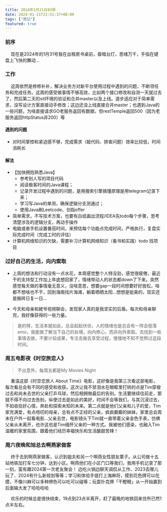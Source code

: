 ```yaml
---
title: 2024年1月21日03周
date: 2024-01-21T22:51:37+08:00
tags: ["周记"]
featured: true
---
```


### 前序

&ensp;&ensp; 现在是2024年的1月31号我在出租房书桌前，昏暗台灯，思绪万千，手指在键盘上飞快的舞动...


### 工作

&ensp;&ensp; 这周依然是修修补补，解决业务方对新平台使用过程中遇到的问题，不断领任务和完成任务。这周的感受做事情不够高效，比如两个接口修改和自测一天就过去了，然后第二天的sit环境的验证和合并master以及上线。逐步适应对于简单需求，没写设计方案直接动手修改；这边还没上线直接合并master；也遇到Java的一些问题，为啥直接请求GO老服务返回有数据，但restTemple返回500（因为老服务返回httpStatus非200）等


#### 遇到的问题

- 对时间掌控和紧迫感不够，完成需求（敲代码、排查问题）效率比较低，时间消耗长

#### 解法

- 【加快拥抱熟悉Java】
  - 参考别人写的项目代码
  - 阅读极客时间的Java课程；
  - 记录开发过程中遇到的问题，是用搜索引擎搞懂原理是用telegram记录下来；
  - 学习写Java的单测，确保逻辑分支测通过；
  - 使用Java刷Leetcode、剑指offer
- 简单需求，不写技术方案，也要有白纸画出流程/IDEA先todo每个步骤，思考清楚涉及的逻辑分支，再动手操作
- 电脑或者手机设置番茄时间，来预估每个功能点完成时间，严格执行，复盘实际完成时间（完成工时的评估）
- 计算机网络知识的欠缺，需要补习计算机网络知识（看书和实践）todo 找项目


### 过好自己的生活，向内索取

- 上周的想法和行动没有一点水花，本周感觉整个人特没劲，感觉很疲倦，最近干的支持型工作加上年底想回家了，情绪带动人的状态都down了下来。突然感觉每天做的事情毫无意义，没啥意思，想要gap一段时间想要好好放松，啥都不想啥也不干，回到海南找片海滩，躺着晒晒太阳...想想是挺美的，现实还是搬砖日复一日...

- 今天和母亲和姥爷视频聊会，发现家人真的是我坚实的后盾。每次和母亲聊完，我好像获得的一些力量。

> 是的呀，生活本就如此，总会起起伏伏，人的情绪也是总会有一阵会低落emo，我能做了解当下自己的处境，向内修心，而非向外索取。去找到一些事情去做，不要计较成果，专注去做去享受过程，慢慢地不知不觉熬过这段时间。


### 周五电影夜《时空旅恋人》

> 不出意外，每周五都是My Movies Night

&ensp;&ensp; 重温这部《时空恋旅人 About Time》电影，这好像是我第三次看这部电影，每次看总会有不同的感受和收获。这次让我不禁泪水在眼眶里打转的点是Tim穿梭过去和尚未去世的父亲打乒乓球，然后相拥做最后的告别。生活要继续往前走，那就不得不向过去告别，纵使过去是如此的美好，时间不会等我们，与其沉浸过去，不如收拾好心情，奔赴和探索未知的未来。第二点就是他们父亲和儿子的爱，Tim家充满爱，有点唠叨的母亲，总有点不正经的父亲，疯疯癫癫的妹妹，家里总会周末在户外一起看电影...父亲去世，电影镜头下Tim就一直带着父亲金色手表，仿佛父亲从未离开，也许这也是Tim缅怀父亲的一种方式。我被他们感染，也融入Tim温暖的家里氛围，跟着他们经历幸福快乐和生活酸甜苦辣！

### 周六夜晚和旭总去啊燕家做客

&ensp;&ensp; 终于去到啊燕家做客，认识到姐夫和另一个啊燕女性朋友栗子。从公司做十五站地铁加打车七分钟，达到小区。啊燕他们在小区门口等我们，我用手机记录了那一刻，蛮有趣2024第一次老友聚会！
边吃火锅边聊天调侃从工作、2023去哪儿玩了、2024有什么新规划等等；学习和体验手搓打上海麻将，摸到花色牌可以在摸，不像川麻可以多种牌色可以吃可以碰等；玩耍扑克牌「干瞪眼」从一开始赢到后面输大发了哈哈哈哈

&ensp;&ensp; 欢乐的时候总是很快结束，19点到23点半离开，赶了最晚的地铁回来住所已然1点半左右。